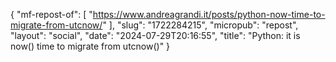 {
    "mf-repost-of": [
        "https://www.andreagrandi.it/posts/python-now-time-to-migrate-from-utcnow/"
    ],
    "slug": "1722284215",
    "micropub": "repost",
    "layout": "social",
    "date": "2024-07-29T20:16:55",
    "title": "Python: it is now() time to migrate from utcnow()"
}
